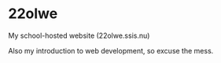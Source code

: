 # 22olwe

My school-hosted website (22olwe.ssis.nu)

Also my introduction to web development, so excuse the mess.